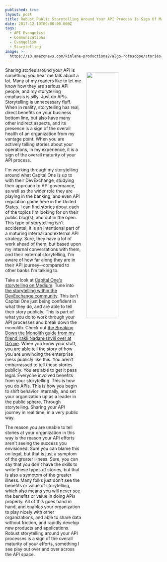 ```yaml
---
published: true
layout: post
title: Robust Public Storytelling Around Your API Process Is Sign Of Maturity
date: 2017-12-19T09:00:00.000Z
tags:
  - API Evangelist
  - Communications
  - Evangelism
  - Storytelling
image: >-
  https://s3.amazonaws.com/kinlane-productions2/algo-rotoscope/stories-new/68_113_800_500_0_max_0_-1_-1.jpg
---
```

<p><img src="https://s3.amazonaws.com/kinlane-productions2/algo-rotoscope/stories-new/68_113_800_500_0_max_0_-1_-1.jpg" align="right" width="45%" style="padding: 15px;" /></p>Sharing stories around your API is something you hear me talk about a lot. Many of my readers like to let me know how they are serious API people, and my storytelling emphasis is silly. Just do APIs. Storytelling is unnecessary fluff. When in reality, storytelling has real, direct benefits on your business bottom line, but also have many other indirect aspects, and its presence is a sign of the overall health of an organization from my vantage point. When you are actively telling stories about your operations, in my experience, it is a sign of the overall maturity of your API process.

I'm working through my storytelling around what Capital One is up to with their DevExchange, studying their approach to API governance, as well as the wider role they are playing in the banking, and even API regulation game here in the United States. I can find stories about each of the topics I'm looking for on their public blog(s), and out in the open. This type of storytelling isn't accidental, it is an intentional part of a maturing internal and external API strategy. Sure, they have a lot of work ahead of them, but based upon my internal conversations with them, and their external storytelling, I'm aware of how far along they are in their API journey--compared to other banks I'm talking to. 

Take a look at [Capital One's storytelling on Medium](https://medium.com/capital-one-developers). Tune into [the storytelling within the DevExchange community](https://developer.capitalone.com/community/). This isn't Capital One just being confident in what they do, and are able to tell their story publicly. This is part of what you do to work through your API processes and break down the monolith. Check out [the Breaking Down the Monolith guide from my friend Irakli Nadareishvili over at DZone](https://dzone.com/guides/microservices-breaking-down-the-monolith). When you know your stuff, you are able tell the story of how you are unwinding the enterprise mess publicly like this. You aren't embarrassed to tell these stories publicly. You are able to get it pass legal. Everyone involved benefits from your storytelling. This is how you do APIs. This is how you begin to shift behavior internally, and set your organization up as a leader in the public sphere. Through storytelling. Sharing your API journey in real time, in a very public way.

The reason you are unable to tell stories at your organization in this way is the reason your API efforts aren't seeing the success you envisioned. Sure you can blame this on legal, but that is just a symptom of the greater illness. Sure, you can say that you don't have the skills to write these types of stories, but that is also a symptom of the greater illness. Many folks just don't see the benefits or value of storytelling, which also means you will never see the benefits or value in doing APIs properly. All of this goes hand in hand, and enables your organization to play nicely with other organizations, and able to share data without friction, and rapidly develop new products and applications. Robust storytelling around your API processes is a sign of the overall maturity of your efforts, something I see play out over and over across the API space.
